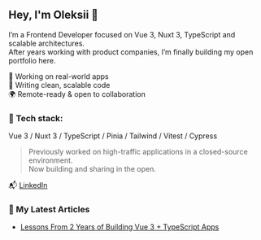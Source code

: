 ## Hey, I'm Oleksii 👋

I’m a Frontend Developer focused on Vue 3, Nuxt 3, TypeScript and scalable architectures.  
After years working with product companies, I’m finally building my open portfolio here.

🧩 Working on real-world apps  
🧠 Writing clean, scalable code  
🌍 Remote-ready & open to collaboration

### 🔧 Tech stack:
Vue 3 / Nuxt 3 / TypeScript / Pinia / Tailwind / Vitest / Cypress

> Previously worked on high-traffic applications in a closed-source environment.  
> Now building and sharing in the open.

📬 [LinkedIn](https://www.linkedin.com/in/oleksii-petrychenko-38064515b/)

### 📝 My Latest Articles

- [Lessons From 2 Years of Building Vue 3 + TypeScript Apps](https://oleksiicode.hashnode.dev/lessons-from-two-years-of-building-vue-3-typescript-applications-for-the-adult-content-industry)
